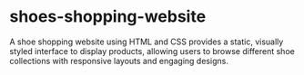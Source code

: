 # shoes-shopping-website
A shoe shopping website using HTML and CSS provides a static, visually styled interface to  display products, allowing users to browse different shoe collections with responsive layouts  and engaging designs.
